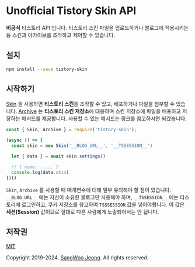 # Unofficial Tistory Skin API

**비공식** 티스토리 API 입니다. 티스토리 스킨 파일을 업로드하거나 블로그에 적용시키는 등 스킨과 아카이브를 조작하고 제어할 수 있습니다.

## 설치

```bash
npm install --save tistory-skin
```

## 시작하기

[Skin](https://github.com/tidory/skin/blob/master/lib/skin.js) 을 사용하면 **티스토리 스킨**을 조작할 수 있고, 배포하거나 파일을 첨부할 수 있습니다. [Archive](https://github.com/tidory/skin/blob/master/lib/archive.js) 는 **티스토리 스킨 저장소**에 대응하며 스킨 저장소에 파일을 배포하고 저장하는 메서드를 제공합니다. 사용할 수 있는 메서드는 링크를 참고하시면 되겠습니다.

```javascript
const { Skin, Archive } = require('tistory-skin');

(async () => {
  const skin = new Skin('__BLOG_URL__', '__TSSESSION__')

  let { data } = await skin.settings()

  // { name: ...., }
  console.log(data.skin)
})()
```

`Skin`, `Archive` 를 사용할 때 매개변수에 대해 일부 유의해야 할 점이 있습니다. `__BLOG_URL__` 에는 자신이 소유한 블로그만 사용해야 하며, `__TSSESSION__` 에는 티스토리에 로그인하고, 쿠키 저장소를 참고하여 `TSSSESSION` 값을 넣어야합니다. 이 값은 **세션(Session)** 값이므로 절대로 다른 사람에게 노출되어서는 안 됩니다.

## 저작권

[MIT](https://github.com/tidory/skin/blob/master/LICENSE)

Copyright 2019-2024. [SangWoo Jeong](https://github.com/pronist). All rights reserved.

